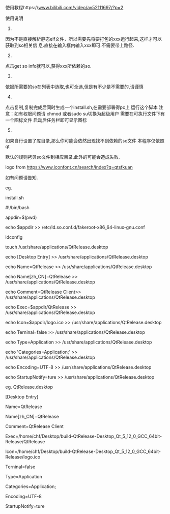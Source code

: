使用教程https://www.bilibili.com/video/av52111697/?p=2


使用说明


1.


因为不是直接解析静态elf文件，所以需要先将要打包的xxx运行起来,这样才可以获取到so相关信
息.直接在输入框内输入xxx即可.不需要带上路径.


2.


点击get so info就可以,获得xxx所依赖的so.


3.


依据所需要的so在列表中选取,也可全选,但是有不少是不需要的,请谨慎


4.


点击复制,复制完成后同时生成一个install.sh,在需要部署得pc上 运行这个脚本 
注意：如有权限问题请 chmod 或者sudo su切换为超级用户
      需要在可执行文件下有一个图标文件 启动后任务栏即可显示图标
      
5. 

如果自行设置了库目录,那么你可能会依然出现找不到依赖的so文件 本程序仅依照qt

默认的规则拷贝so文件到相应目录.此外的可能会造成失败.

logo from https://www.iconfont.cn/search/index?q=qtsfkuan

如有问题请告知.

eg.

install.sh

#!/bin/bash

appdir=$(pwd)

echo $appdir >> /etc/ld.so.conf.d/fakeroot-x86_64-linux-gnu.conf

ldconfig

touch /usr/share/applications/QtRelease.desktop

echo [Desktop Entry] >> /usr/share/applications/QtRelease.desktop

echo Name=QtRelease >> /usr/share/applications/QtRelease.desktop

echo Name[zh_CN]=QtRelease >> /usr/share/applications/QtRelease.desktop

echo Comment=QtRelease Client>> /usr/share/applications/QtRelease.desktop

echo Exec=$appdir/QtRelease >> /usr/share/applications/QtRelease.desktop

echo Icon=$appdir/logo.ico >> /usr/share/applications/QtRelease.desktop

echo Terninal=false >> /usr/share/applications/QtRelease.desktop

echo Type=Application >> /usr/share/applications/QtRelease.desktop

echo 'Categories=Application;' >> /usr/share/applications/QtRelease.desktop

echo Encoding=UTF-8 >> /usr/share/applications/QtRelease.desktop

echo StartupNotify=ture >> /usr/share/applications/QtRelease.desktop


eg. QtRelease.desktop

[Desktop Entry]

Name=QtRelease

Name[zh_CN]=QtRelease

Comment=QtRelease Client

Exec=/home/chf/Desktop/build-QtRelease-Desktop_Qt_5_12_0_GCC_64bit-Release/QtRelease

Icon=/home/chf/Desktop/build-QtRelease-Desktop_Qt_5_12_0_GCC_64bit-Release/logo.ico

Terninal=false

Type=Application

Categories=Application;

Encoding=UTF-8

StartupNotify=ture
